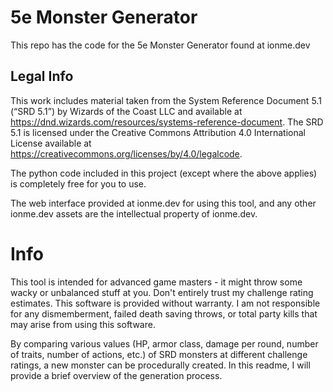 # 5e Monster Generator
This repo has the code for the 5e Monster Generator found at ionme.dev

## Legal Info
This work includes material taken from the System Reference Document 5.1 (“SRD 5.1”) by Wizards of the Coast LLC and available at <a class="" href ="https://dnd.wizards.com/resources/systems-reference-document">https://dnd.wizards.com/resources/systems-reference-document</a>. The SRD 5.1 is licensed under the Creative Commons Attribution 4.0 International License available at <a href="https://creativecommons.org/licenses/by/4.0/legalcode">https://creativecommons.org/licenses/by/4.0/legalcode</a>.

The python code included in this project (except where the above applies) is completely free for you to use.

The web interface provided at ionme.dev for using this tool, and any other ionme.dev assets are the intellectual property of ionme.dev.

# Info

This tool is intended for advanced game masters - it might throw some wacky or unbalanced stuff at you. Don't entirely trust my challenge rating estimates. This software is provided without warranty. I am not responsible for any dismemberment, failed death saving throws, or total party kills that may arise from using this software.

By comparing various values (HP, armor class, damage per round, number of traits, number of actions, etc.) of SRD monsters at different challenge ratings, a new monster can be procedurally created. In this readme, I will provide a brief overview of the generation process.
